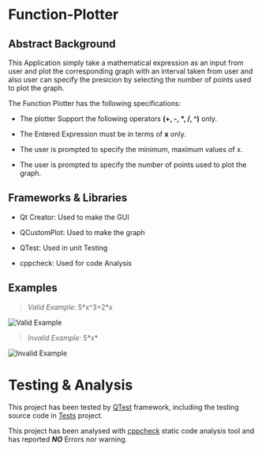 # Function-Plotter

## Abstract Background

This Application simply take a mathematical expression as  an input from user and plot the corresponding graph with an interval taken from user and also user can specify the presicion by selecting the number of points used to plot the graph.

The Function Plotter has the following specifications:

- The plotter Support the following operators **(+, -, \*, /, ^)** only.

- The Entered Expression must be in terms of **x** only.

- The user is prompted to specify the minimum, maximum values of x.

- The user is prompted to specify the number of points used to plot the graph.

## Frameworks & Libraries

- Qt Creator: Used to make the GUI

- QCustomPlot: Used to make the graph

- QTest: Used in unit Testing

- cppcheck: Used for code Analysis

## Examples

> *Valid Example:* 5\*x^3+2\*x

![Valid Example](https://i.imgur.com/ncI41pI.png "Valid Example: 5*x^3+2*x")

> *Invalid Example:* 5\*x\*

![Invalid Example](https://i.imgur.com/X6LQfCy.png "Invalid Example: 5*x*")

# Testing & Analysis

This project has been tested by [QTest](https://doc.qt.io/qt-5/qtest-overview.html) framework, including the testing source code in [Tests](Tests) project.

This project has been analysed with [cppcheck](https://cppcheck.sourceforge.io/) static code analysis tool and has reported ***NO*** Errors nor warning.
